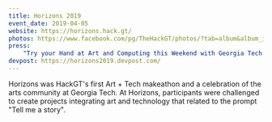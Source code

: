 ```yaml
---
title: Horizons 2019
event_date: 2019-04-05
website: https://horizons.hack.gt/
photos: https://www.facebook.com/pg/TheHackGT/photos/?tab=album&album_id=1836527559780415
press:
    "Try your Hand at Art and Computing this Weekend with Georgia Tech’s Horizon Make-a-thon": https://arts.gatech.edu/content/try-your-hand-art-and-computing-weekend-georgia-techs-horizon-make-thon
devpost: https://horizons2019.devpost.com/
---
```


 Horizons was HackGT's first Art + Tech makeathon and a celebration of the arts community at Georgia Tech. At Horizons, participants were challenged to create projects integrating art and technology that related to the prompt "Tell me a story".
